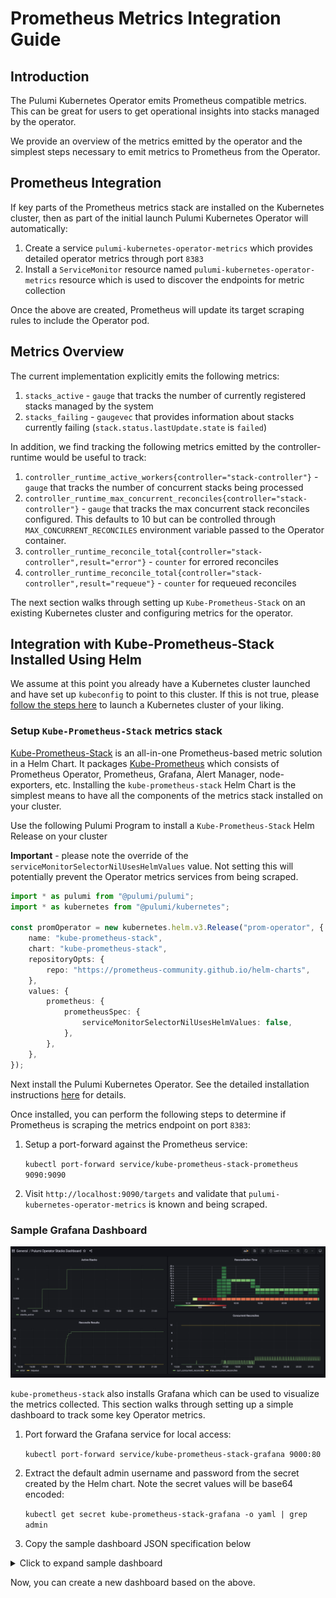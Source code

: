 # Prometheus Metrics Integration Guide

## Introduction

The Pulumi Kubernetes Operator emits Prometheus compatible metrics.
This can be great for users to get operational insights into stacks
managed by the operator.

We provide an overview of the metrics emitted by the operator and the simplest steps necessary to emit metrics to Prometheus from the Operator.

## Prometheus Integration
If key parts of the Prometheus metrics stack are installed on the Kubernetes cluster, then as part of the initial launch
Pulumi Kubernetes Operator will automatically:
1. Create a service `pulumi-kubernetes-operator-metrics` which provides detailed operator metrics through port `8383`
2. Install a `ServiceMonitor` resource named `pulumi-kubernetes-operator-metrics` resource which is used to discover the endpoints for metric collection

Once the above are created, Prometheus will update its target scraping rules to include the Operator pod.

## Metrics Overview

The current implementation explicitly emits the following metrics:

1. `stacks_active` - `gauge` that tracks the number of currently registered stacks managed by the system
2. `stacks_failing` - `gaugevec` that provides information about stacks currently failing (`stack.status.lastUpdate.state` is `failed`)

In addition, we find tracking the following metrics emitted by the controller-runtime would be useful to track:

1. `controller_runtime_active_workers{controller="stack-controller"}` - `gauge` that tracks the number of concurrent stacks being processed
2. `controller_runtime_max_concurrent_reconciles{controller="stack-controller"}` - `gauge` that tracks the max concurrent stack reconciles configured. This defaults to 10 but can be controlled through `MAX_CONCURRENT_RECONCILES` environment variable passed to the Operator container.
3. `controller_runtime_reconcile_total{controller="stack-controller",result="error"}` - `counter` for errored reconciles
4. `controller_runtime_reconcile_total{controller="stack-controller",result="requeue"}` - `counter` for requeued reconciles

The next section walks through setting up `Kube-Prometheus-Stack` on an existing Kubernetes cluster and configuring metrics for the operator.

## Integration with Kube-Prometheus-Stack Installed Using Helm

We assume at this point you already have a Kubernetes cluster launched and have set up `kubeconfig` to point to this cluster.
If this is not true, please [follow the steps here](https://www.pulumi.com/docs/tutorials/kubernetes/#clusters) to launch a Kubernetes cluster of your liking.

### Setup `Kube-Prometheus-Stack` metrics stack

[Kube-Prometheus-Stack](https://github.com/prometheus-community/helm-charts/tree/main/charts/kube-prometheus-stack) is an all-in-one Prometheus-based metric solution in a Helm Chart.
It packages [Kube-Prometheus](https://github.com/prometheus-operator/kube-prometheus) which consists of Prometheus Operator, Prometheus, Grafana, Alert Manager, node-exporters, etc.
Installing the `kube-prometheus-stack` Helm Chart is the simplest means to have all the components of the metrics stack installed on your cluster.

Use the following Pulumi Program to install a `Kube-Prometheus-Stack` Helm Release on your cluster

**Important** - please note the override of the `serviceMonitorSelectorNilUsesHelmValues` value. Not setting this will potentially prevent the Operator metrics services from being scraped.
```typescript
import * as pulumi from "@pulumi/pulumi";
import * as kubernetes from "@pulumi/kubernetes";

const promOperator = new kubernetes.helm.v3.Release("prom-operator", {
    name: "kube-prometheus-stack",
    chart: "kube-prometheus-stack",
    repositoryOpts: {
        repo: "https://prometheus-community.github.io/helm-charts",
    },
    values: {
        prometheus: {
            prometheusSpec: {
                serviceMonitorSelectorNilUsesHelmValues: false,
            },
        },
    },
});
```

Next install the Pulumi Kubernetes Operator. See the detailed installation instructions [here](../README.md#deploy-the-operator) for details.

Once installed, you can perform the following steps to determine if Prometheus is scraping the metrics endpoint on port `8383`:

1. Setup a port-forward against the Prometheus service: 

    `kubectl port-forward service/kube-prometheus-stack-prometheus 9090:9090`

2. Visit `http://localhost:9090/targets` and validate that `pulumi-kubernetes-operator-metrics` is known and being scraped.


### Sample Grafana Dashboard

![Sample Grafana Dashboard](./images/sample-dashboard.png)

`kube-prometheus-stack` also installs Grafana which can be used to visualize the metrics collected.
This section walks through setting up a simple dashboard to track some key Operator metrics.

1. Port forward the Grafana service for local access:

    `kubectl port-forward service/kube-prometheus-stack-grafana 9000:80`

2. Extract the default admin username and password from the secret created by the Helm chart. Note the secret values will be base64 encoded:

    `kubectl get secret kube-prometheus-stack-grafana -o yaml | grep admin`

3. Copy the sample dashboard JSON specification below

<details>
<summary>Click to expand sample dashboard </summary>

```json
{
  "annotations": {
    "list": [
      {
        "builtIn": 1,
        "datasource": "-- Grafana --",
        "enable": true,
        "hide": true,
        "iconColor": "rgba(0, 211, 255, 1)",
        "name": "Annotations & Alerts",
        "target": {
          "limit": 100,
          "matchAny": false,
          "tags": [],
          "type": "dashboard"
        },
        "type": "dashboard"
      }
    ]
  },
  "editable": true,
  "gnetId": null,
  "graphTooltip": 0,
  "id": 26,
  "links": [],
  "panels": [
    {
      "datasource": null,
      "description": "",
      "fieldConfig": {
        "defaults": {
          "color": {
            "mode": "palette-classic"
          },
          "custom": {
            "axisLabel": "",
            "axisPlacement": "auto",
            "barAlignment": 0,
            "drawStyle": "line",
            "fillOpacity": 0,
            "gradientMode": "none",
            "hideFrom": {
              "legend": false,
              "tooltip": false,
              "viz": false
            },
            "lineInterpolation": "linear",
            "lineWidth": 1,
            "pointSize": 5,
            "scaleDistribution": {
              "type": "linear"
            },
            "showPoints": "auto",
            "spanNulls": false,
            "stacking": {
              "group": "A",
              "mode": "none"
            },
            "thresholdsStyle": {
              "mode": "off"
            }
          },
          "mappings": [],
          "thresholds": {
            "mode": "absolute",
            "steps": [
              {
                "color": "green",
                "value": null
              },
              {
                "color": "red",
                "value": 80
              }
            ]
          }
        },
        "overrides": []
      },
      "gridPos": {
        "h": 9,
        "w": 12,
        "x": 0,
        "y": 0
      },
      "id": 2,
      "options": {
        "legend": {
          "calcs": [],
          "displayMode": "list",
          "placement": "bottom"
        },
        "tooltip": {
          "mode": "single"
        }
      },
      "targets": [
        {
          "exemplar": true,
          "expr": "stacks_active\n",
          "interval": "",
          "legendFormat": "stacks_active",
          "refId": "A"
        },
        {
          "exemplar": true,
          "expr": "",
          "hide": false,
          "interval": "",
          "legendFormat": "stacks_failing",
          "refId": "B"
        }
      ],
      "title": "Active Stacks",
      "type": "timeseries"
    },
    {
      "cards": {
        "cardPadding": null,
        "cardRound": null
      },
      "color": {
        "cardColor": "#b4ff00",
        "colorScale": "sqrt",
        "colorScheme": "interpolateOranges",
        "exponent": 0.5,
        "mode": "spectrum"
      },
      "dataFormat": "timeseries",
      "datasource": null,
      "gridPos": {
        "h": 8,
        "w": 12,
        "x": 12,
        "y": 0
      },
      "heatmap": {},
      "hideZeroBuckets": false,
      "highlightCards": true,
      "id": 8,
      "legend": {
        "show": false
      },
      "pluginVersion": "8.1.5",
      "reverseYBuckets": false,
      "targets": [
        {
          "exemplar": true,
          "expr": "sum(increase(controller_runtime_reconcile_time_seconds_bucket{controller=\"stack-controller\"}[10m])) by (le)",
          "format": "time_series",
          "instant": false,
          "interval": "",
          "legendFormat": "{{le}}",
          "refId": "A"
        }
      ],
      "title": "Panel Title",
      "tooltip": {
        "show": true,
        "showHistogram": false
      },
      "type": "heatmap",
      "xAxis": {
        "show": true
      },
      "xBucketNumber": null,
      "xBucketSize": null,
      "yAxis": {
        "decimals": null,
        "format": "s",
        "logBase": 1,
        "max": null,
        "min": null,
        "show": true,
        "splitFactor": null
      },
      "yBucketBound": "auto",
      "yBucketNumber": null,
      "yBucketSize": null
    },
    {
      "datasource": null,
      "fieldConfig": {
        "defaults": {
          "color": {
            "mode": "palette-classic"
          },
          "custom": {
            "axisLabel": "",
            "axisPlacement": "auto",
            "barAlignment": 0,
            "drawStyle": "line",
            "fillOpacity": 0,
            "gradientMode": "none",
            "hideFrom": {
              "legend": false,
              "tooltip": false,
              "viz": false
            },
            "lineInterpolation": "linear",
            "lineWidth": 1,
            "pointSize": 5,
            "scaleDistribution": {
              "type": "linear"
            },
            "showPoints": "auto",
            "spanNulls": false,
            "stacking": {
              "group": "A",
              "mode": "none"
            },
            "thresholdsStyle": {
              "mode": "off"
            }
          },
          "mappings": [],
          "thresholds": {
            "mode": "absolute",
            "steps": [
              {
                "color": "green",
                "value": null
              },
              {
                "color": "red",
                "value": 80
              }
            ]
          }
        },
        "overrides": []
      },
      "gridPos": {
        "h": 9,
        "w": 12,
        "x": 12,
        "y": 8
      },
      "id": 4,
      "options": {
        "legend": {
          "calcs": [],
          "displayMode": "list",
          "placement": "bottom"
        },
        "tooltip": {
          "mode": "single"
        }
      },
      "targets": [
        {
          "exemplar": true,
          "expr": "controller_runtime_active_workers{controller=\"stack-controller\"}",
          "interval": "",
          "legendFormat": "curr_concurrent_reconciles",
          "refId": "A"
        },
        {
          "exemplar": true,
          "expr": "controller_runtime_max_concurrent_reconciles{controller=\"stack-controller\"}",
          "hide": false,
          "interval": "",
          "legendFormat": "max_concurrent_reconciles",
          "refId": "B"
        }
      ],
      "title": "Concurrent Reconciles",
      "type": "timeseries"
    },
    {
      "datasource": null,
      "fieldConfig": {
        "defaults": {
          "color": {
            "mode": "palette-classic"
          },
          "custom": {
            "axisLabel": "",
            "axisPlacement": "auto",
            "barAlignment": 0,
            "drawStyle": "line",
            "fillOpacity": 0,
            "gradientMode": "none",
            "hideFrom": {
              "legend": false,
              "tooltip": false,
              "viz": false
            },
            "lineInterpolation": "linear",
            "lineWidth": 1,
            "pointSize": 5,
            "scaleDistribution": {
              "type": "linear"
            },
            "showPoints": "auto",
            "spanNulls": false,
            "stacking": {
              "group": "A",
              "mode": "none"
            },
            "thresholdsStyle": {
              "mode": "off"
            }
          },
          "mappings": [],
          "thresholds": {
            "mode": "absolute",
            "steps": [
              {
                "color": "green",
                "value": null
              },
              {
                "color": "red",
                "value": 80
              }
            ]
          }
        },
        "overrides": []
      },
      "gridPos": {
        "h": 8,
        "w": 12,
        "x": 0,
        "y": 9
      },
      "id": 6,
      "options": {
        "legend": {
          "calcs": [],
          "displayMode": "list",
          "placement": "bottom"
        },
        "tooltip": {
          "mode": "single"
        }
      },
      "targets": [
        {
          "exemplar": true,
          "expr": "controller_runtime_reconcile_total{controller=\"stack-controller\", result=\"error\"}",
          "hide": false,
          "interval": "",
          "legendFormat": "{{result}}",
          "refId": "B"
        },
        {
          "exemplar": true,
          "expr": "controller_runtime_reconcile_total{controller=\"stack-controller\", result=\"requeue\"}",
          "hide": false,
          "interval": "",
          "legendFormat": "{{result}}",
          "refId": "A"
        }
      ],
      "title": "Reconcile Results",
      "type": "timeseries"
    }
  ],
  "refresh": "",
  "schemaVersion": 30,
  "style": "dark",
  "tags": [],
  "templating": {
    "list": []
  },
  "time": {
    "from": "now-6h",
    "to": "now"
  },
  "timepicker": {},
  "timezone": "",
  "title": "Pulumi Operator Stacks Dashboard",
  "uid": "QP_wDqDnz",
  "version": 1
}
```
</details>

Now, you can create a new dashboard based on the above.

